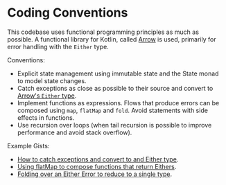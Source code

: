 # Coding Conventions

This codebase uses functional programming principles as much as possible. A
functional library for Kotlin, called [Arrow](https://arrow-kt.io/docs/core/) is
used, primarily for error handling with the `Either` type.

Conventions:

- Explicit state management using immutable state and the State monad to model
  state changes.
- Catch exceptions as close as possible to their source and convert to [Arrow's
  `Either`
  type](https://arrow-kt.io/docs/apidocs/arrow-core-data/arrow.core/-either/).
- Implement functions as expressions. Flows that produce errors can be composed
  using `map`, `flatMap` and `fold`. Avoid statements with side effects in
  functions.
- Use recursion over loops (when tail recursion is possible to improve
  performance and avoid stack overflow).

Example Gists:

- [How to catch exceptions and convert to and Either
  type](https://gist.github.com/airvin/79f1fb2a3821a9e5d227db3ee9561f42).
- [Using flatMap to compose functions that return
  Eithers](https://gist.github.com/airvin/3bfae1f3e622e466ba9072b53684555a).
- [Folding over an Either Error to reduce to a single
  type](https://gist.github.com/airvin/eabc99a9552a0573afd2dd9a13e75948).
